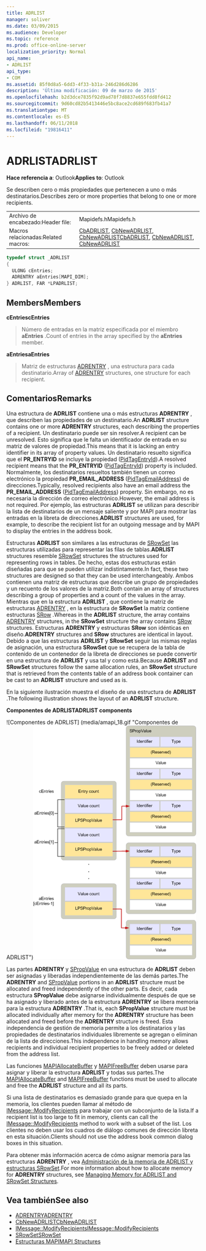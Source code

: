 ```yaml
---
title: ADRLIST
manager: soliver
ms.date: 03/09/2015
ms.audience: Developer
ms.topic: reference
ms.prod: office-online-server
localization_priority: Normal
api_name:
- ADRLIST
api_type:
- COM
ms.assetid: 85f0d8a5-6dd3-4f33-b31a-246d286d6286
description: 'Última modificación: 09 de marzo de 2015'
ms.openlocfilehash: b2d3dce7835f92d9ad78f7d8837e655fdd8fd412
ms.sourcegitcommit: 9d60cd82b5413446e5bc8ace2cd689f683fb41a7
ms.translationtype: MT
ms.contentlocale: es-ES
ms.lasthandoff: 06/11/2018
ms.locfileid: "19816411"
---
```

# <a name="adrlist"></a><span data-ttu-id="a55df-103">ADRLIST</span><span class="sxs-lookup"><span data-stu-id="a55df-103">ADRLIST</span></span>

<span data-ttu-id="a55df-104">**Hace referencia a**: Outlook</span><span class="sxs-lookup"><span data-stu-id="a55df-104">**Applies to**: Outlook</span></span> 
  
<span data-ttu-id="a55df-105">Se describen cero o más propiedades que pertenecen a uno o más destinatarios.</span><span class="sxs-lookup"><span data-stu-id="a55df-105">Describes zero or more properties that belong to one or more recipients.</span></span> 
  
|||
|:-----|:-----|
|<span data-ttu-id="a55df-106">Archivo de encabezado:</span><span class="sxs-lookup"><span data-stu-id="a55df-106">Header file:</span></span>  <br/> |<span data-ttu-id="a55df-107">Mapidefs.h</span><span class="sxs-lookup"><span data-stu-id="a55df-107">Mapidefs.h</span></span>  <br/> |
|<span data-ttu-id="a55df-108">Macros relacionadas:</span><span class="sxs-lookup"><span data-stu-id="a55df-108">Related macros:</span></span>  <br/> |<span data-ttu-id="a55df-109">[CbADRLIST](cbadrlist.md), [CbNewADRLIST](cbnewadrlist.md), [CbNewADRLIST](cbnewadrlist.md)</span><span class="sxs-lookup"><span data-stu-id="a55df-109">[CbADRLIST](cbadrlist.md), [CbNewADRLIST](cbnewadrlist.md), [CbNewADRLIST](cbnewadrlist.md)</span></span> <br/> |
   
```cpp
typedef struct _ADRLIST
{
  ULONG cEntries;
  ADRENTRY aEntries[MAPI_DIM];
} ADRLIST, FAR *LPADRLIST;

```

## <a name="members"></a><span data-ttu-id="a55df-110">Members</span><span class="sxs-lookup"><span data-stu-id="a55df-110">Members</span></span>

<span data-ttu-id="a55df-111">**cEntries**</span><span class="sxs-lookup"><span data-stu-id="a55df-111">**cEntries**</span></span>
  
> <span data-ttu-id="a55df-112">Número de entradas en la matriz especificada por el miembro **aEntries** .</span><span class="sxs-lookup"><span data-stu-id="a55df-112">Count of entries in the array specified by the **aEntries** member.</span></span> 
    
<span data-ttu-id="a55df-113">**aEntries**</span><span class="sxs-lookup"><span data-stu-id="a55df-113">**aEntries**</span></span>
  
> <span data-ttu-id="a55df-114">Matriz de estructuras [ADRENTRY](adrentry.md) , una estructura para cada destinatario.</span><span class="sxs-lookup"><span data-stu-id="a55df-114">Array of [ADRENTRY](adrentry.md) structures, one structure for each recipient.</span></span> 
    
## <a name="remarks"></a><span data-ttu-id="a55df-115">Comentarios</span><span class="sxs-lookup"><span data-stu-id="a55df-115">Remarks</span></span>

<span data-ttu-id="a55df-116">Una estructura de **ADRLIST** contiene una o más estructuras **ADRENTRY** , que describen las propiedades de un destinatario.</span><span class="sxs-lookup"><span data-stu-id="a55df-116">An **ADRLIST** structure contains one or more **ADRENTRY** structures, each describing the properties of a recipient.</span></span> <span data-ttu-id="a55df-117">Un destinatario puede ser sin resolver.</span><span class="sxs-lookup"><span data-stu-id="a55df-117">A recipient can be unresolved.</span></span> <span data-ttu-id="a55df-118">Esto significa que le falta un identificador de entrada en su matriz de valores de propiedad.</span><span class="sxs-lookup"><span data-stu-id="a55df-118">This means that it is lacking an entry identifier in its array of property values.</span></span> <span data-ttu-id="a55df-119">Un destinatario resuelto significa que el **PR\_ENTRYID** se incluye la propiedad ([PidTagEntryId](pidtagentryid-canonical-property.md)).</span><span class="sxs-lookup"><span data-stu-id="a55df-119">A resolved recipient means that the **PR\_ENTRYID** ([PidTagEntryId](pidtagentryid-canonical-property.md)) property is included.</span></span> <span data-ttu-id="a55df-120">Normalmente, los destinatarios resueltos también tienen un correo electrónico la propiedad **PR_EMAIL_ADDRESS** ([PidTagEmailAddress](pidtagemailaddress-canonical-property.md)) de direcciones.</span><span class="sxs-lookup"><span data-stu-id="a55df-120">Typically, resolved recipients also have an email address the **PR_EMAIL_ADDRESS** ([PidTagEmailAddress](pidtagemailaddress-canonical-property.md)) property.</span></span> <span data-ttu-id="a55df-121">Sin embargo, no es necesaria la dirección de correo electrónico.</span><span class="sxs-lookup"><span data-stu-id="a55df-121">However, the email address is not required.</span></span> <span data-ttu-id="a55df-122">Por ejemplo, las estructuras **ADRLIST** se utilizan para describir la lista de destinatarios de un mensaje saliente y por MAPI para mostrar las entradas en la libreta de direcciones.</span><span class="sxs-lookup"><span data-stu-id="a55df-122">**ADRLIST** structures are used, for example, to describe the recipient list for an outgoing message and by MAPI to display the entries in the address book.</span></span> 
  
<span data-ttu-id="a55df-123">Estructuras **ADRLIST** son similares a las estructuras de [SRowSet](srowset.md) las estructuras utilizadas para representar las filas de tablas.</span><span class="sxs-lookup"><span data-stu-id="a55df-123">**ADRLIST** structures resemble [SRowSet](srowset.md) structures the structures used for representing rows in tables.</span></span> <span data-ttu-id="a55df-124">De hecho, estas dos estructuras están diseñadas para que se pueden utilizar indistintamente.</span><span class="sxs-lookup"><span data-stu-id="a55df-124">In fact, these two structures are designed so that they can be used interchangeably.</span></span> <span data-ttu-id="a55df-125">Ambos contienen una matriz de estructuras que describe un grupo de propiedades y un recuento de los valores de la matriz.</span><span class="sxs-lookup"><span data-stu-id="a55df-125">Both contain an array of structures describing a group of properties and a count of the values in the array.</span></span> <span data-ttu-id="a55df-126">Mientras que en la estructura **ADRLIST** , que contiene la matriz de estructuras [ADRENTRY](adrentry.md) , en la estructura de **SRowSet** la matriz contiene estructuras [SRow](srow.md) .</span><span class="sxs-lookup"><span data-stu-id="a55df-126">Whereas in the **ADRLIST** structure, the array contains [ADRENTRY](adrentry.md) structures, in the **SRowSet** structure the array contains [SRow](srow.md) structures.</span></span> <span data-ttu-id="a55df-127">Estructuras **ADRENTRY** y estructuras **SRow** son idénticas en diseño.</span><span class="sxs-lookup"><span data-stu-id="a55df-127">**ADRENTRY** structures and **SRow** structures are identical in layout.</span></span> <span data-ttu-id="a55df-128">Debido a que las estructuras **ADRLIST** y **SRowSet** seguir las mismas reglas de asignación, una estructura **SRowSet** que se recupera de la tabla de contenido de un contenedor de la libreta de direcciones se puede convertir en una estructura de **ADRLIST** y usa tal y como está.</span><span class="sxs-lookup"><span data-stu-id="a55df-128">Because **ADRLIST** and **SRowSet** structures follow the same allocation rules, an **SRowSet** structure that is retrieved from the contents table of an address book container can be cast to an **ADRLIST** structure and used as is.</span></span> 
  
<span data-ttu-id="a55df-129">En la siguiente ilustración muestra el diseño de una estructura de **ADRLIST** .</span><span class="sxs-lookup"><span data-stu-id="a55df-129">The following illustration shows the layout of an **ADRLIST** structure.</span></span> 
  
<span data-ttu-id="a55df-130">**Componentes de ADRLIST**</span><span class="sxs-lookup"><span data-stu-id="a55df-130">**ADRLIST components**</span></span>
  
<span data-ttu-id="a55df-131">![Componentes de ADRLIST] (media/amapi_18.gif "Componentes de ADRLIST")</span><span class="sxs-lookup"><span data-stu-id="a55df-131">![ADRLIST components](media/amapi_18.gif "ADRLIST components")</span></span>
  
<span data-ttu-id="a55df-132">Las partes **ADRENTRY** y [SPropValue](spropvalue.md) en una estructura de **ADRLIST** deben ser asignadas y liberadas independientemente de las demás partes.</span><span class="sxs-lookup"><span data-stu-id="a55df-132">The **ADRENTRY** and [SPropValue](spropvalue.md) portions in an **ADRLIST** structure must be allocated and freed independently of the other parts.</span></span> <span data-ttu-id="a55df-133">Es decir, cada estructura **SPropValue** debe asignarse individualmente después de que se ha asignado y liberado antes de la estructura **ADRENTRY** se libera memoria para la estructura **ADRENTRY** .</span><span class="sxs-lookup"><span data-stu-id="a55df-133">That is, each **SPropValue** structure must be allocated individually after memory for the **ADRENTRY** structure has been allocated and freed before the **ADRENTRY** structure is freed.</span></span> <span data-ttu-id="a55df-134">Esta independencia de gestión de memoria permite a los destinatarios y las propiedades de destinatarios individuales libremente se agregan o eliminan de la lista de direcciones.</span><span class="sxs-lookup"><span data-stu-id="a55df-134">This independence in handling memory allows recipients and individual recipient properties to be freely added or deleted from the address list.</span></span> 
  
<span data-ttu-id="a55df-135">Las funciones [MAPIAllocateBuffer](mapiallocatebuffer.md) y [MAPIFreeBuffer](mapifreebuffer.md) deben usarse para asignar y liberar la estructura **ADRLIST** y todas sus partes.</span><span class="sxs-lookup"><span data-stu-id="a55df-135">The [MAPIAllocateBuffer](mapiallocatebuffer.md) and [MAPIFreeBuffer](mapifreebuffer.md) functions must be used to allocate and free the **ADRLIST** structure and all its parts.</span></span> 
  
<span data-ttu-id="a55df-136">Si una lista de destinatarios es demasiado grande para que quepa en la memoria, los clientes pueden llamar al método de [IMessage::ModifyRecipients](imessage-modifyrecipients.md) para trabajar con un subconjunto de la lista.</span><span class="sxs-lookup"><span data-stu-id="a55df-136">If a recipient list is too large to fit in memory, clients can call the [IMessage::ModifyRecipients](imessage-modifyrecipients.md) method to work with a subset of the list.</span></span> <span data-ttu-id="a55df-137">Los clientes no deben usar los cuadros de diálogo comunes de dirección libreta en esta situación.</span><span class="sxs-lookup"><span data-stu-id="a55df-137">Clients should not use the address book common dialog boxes in this situation.</span></span> 
  
<span data-ttu-id="a55df-138">Para obtener más información acerca de cómo asignar memoria para las estructuras **ADRENTRY** , vea [Administración de la memoria de ADRLIST y estructuras SRowSet](managing-memory-for-adrlist-and-srowset-structures.md).</span><span class="sxs-lookup"><span data-stu-id="a55df-138">For more information about how to allocate memory for **ADRENTRY** structures, see [Managing Memory for ADRLIST and SRowSet Structures](managing-memory-for-adrlist-and-srowset-structures.md).</span></span> 
  
## <a name="see-also"></a><span data-ttu-id="a55df-139">Vea también</span><span class="sxs-lookup"><span data-stu-id="a55df-139">See also</span></span>

- [<span data-ttu-id="a55df-140">ADRENTRY</span><span class="sxs-lookup"><span data-stu-id="a55df-140">ADRENTRY</span></span>](adrentry.md)  
- [<span data-ttu-id="a55df-141">CbNewADRLIST</span><span class="sxs-lookup"><span data-stu-id="a55df-141">CbNewADRLIST</span></span>](cbnewadrlist.md) 
- [<span data-ttu-id="a55df-142">IMessage::ModifyRecipients</span><span class="sxs-lookup"><span data-stu-id="a55df-142">IMessage::ModifyRecipients</span></span>](imessage-modifyrecipients.md) 
- [<span data-ttu-id="a55df-143">SRowSet</span><span class="sxs-lookup"><span data-stu-id="a55df-143">SRowSet</span></span>](srowset.md)
- [<span data-ttu-id="a55df-144">Estructuras MAPI</span><span class="sxs-lookup"><span data-stu-id="a55df-144">MAPI Structures</span></span>](mapi-structures.md)


